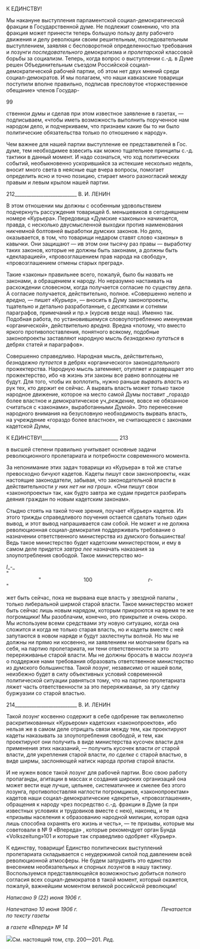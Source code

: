 К ЕДИНСТВУ!

Мы накануне выступления парламентской социал-демократической фракции в Госу­дарственной думе. Не подлежит сомнению, что эта фракция может принести теперь большую пользу делу рабочего движения и делу революции своим решительным, по­следовательным выступлением, заявляя с бесповоротной определенностью требования и лозунги _последовательного_ демократизма и _пролетарской_ классовой борьбы за со­циализм. Теперь, когда вопрос о выступлении с.-д. в Думе решен Объединительным съездом Российской социал-демократической рабочей партии, об этом нет двух мнений среди социал-демократов. И мы полагаем, что наши кавказские товарищи поступили вполне правильно, подписав пресловутое «торжественное обещание» членов Государ-

99

ственнои думы и сделав при этом известное заявление в газетах, — подписываем, «чтобы иметь возможность выполнить порученное нам народом дело, и подчеркиваем, что признаем какие бы то ни было политические обязательства только по отношению к народу».

Чем важнее для нашей партии выступление ее представителей в Гос. думе, тем необ­ходимее взвесить как можно тщательнее принципы с.-д. тактики в данный момент. И надо сознаться, что ход политических событий, необыкновенно ускорившийся за ис­текшие несколько недель, вносит много света в неясные еще вчера вопросы, помогает определить ясно и точно позицию, стирает много разногласий между правым и левым крылом нашей партии.

  

212__________________________ В. И. ЛЕНИН

В этом отношении мы должны с особенным удовольствием подчеркнуть рассужде­ния товарищей б. меньшевиков в сегодняшнем номере «Курьера». Передовица «Дум­ские «законы»» начинается, правда, с несколько двусмысленной выходки против на­именования никчемной болтовней выработки думских законов. Но дело, оказывается, в том, что товарищи недаром ставят слово «законы» в кавычки. Они защищают — ив этом они тысячу раз правы — выработку таких законов, которые не должны быть зако­нами, а должны быть «декларацией», «провозглашением прав народа на свободу», «провозглашением отмены старых преград».

Такие «законы» правильнее всего, пожалуй, было бы назвать не законами, а обраще­нием к народу. Но неразумно настаивать на расхождении словесном, когда получается согласие по существу дела. А согласие получается, действительно, полное. «Совершен­но нелепо и _вредно,_ — пишет «Курьер», — вносить в Думу законопроекты, тщательно и детально разработанные, с десятками и сотнями параграфов, примечаний и пр.» (кур­сив везде наш). Именно так. Подобная работа, по установившемуся словоупотреблению именуемая «органической», действительно _вредна._ Вредна «потому, что вместо яркого противопоставления, понятного всякому, подобные законопроекты заставляют народ­ную мысль _безнадежно путаться_ в дебрях статей и параграфов».

Совершенно справедливо. Народная мысль, действительно, _безнадежно путается_ в дебрях «органического» законодательного прожектерства. Народную мысль затемняет, отупляет и развращает это прожектерство, ибо «в жизнь эти законы все равно вопло­щены не будут. Для того, чтобы их воплотить, нужно раньше _вырвать власть_ из рук тех, кто держит ее сейчас. А вырвать власть может _только_ такое народное движение, которое на место самой Думы поставит _гораздо более властное и демократическое уч­__реждение,_ вовсе не обязанное считаться с «законами», выработанными Думой». Это перенесение народного внимания на безусловную необходимость вырвать власть, на учреждение «гораздо более властное», не считающееся с законами кадетской Думы,

  

К ЕДИНСТВУ!________________________________ 213

в высшей степени правильно учитывает основные задачи революционного пролетариа­та и потребности современного момента.

За непонимание этих задач товарищи из «Курьера» в той же статье превосходно би­чуют кадетов. Кадеты пишут свои законопроекты, «как настоящие законодатели, забы­вая, что законодательной власти в действительности _у них нет ни на грош»._ «Они пи­шут свои «законопроекты» так, как будто завтра же судам придется разбирать деяния граждан по новым кадетским законам».

Стыдно стоять на такой точке зрения, поучает «Курьер» кадетов. Из этого трижды справедливого поучения остается сделать только один вывод, и этот вывод напрашива­ется сам собой. Не может и не должна революционная социал-демократия поддержи­вать требование о назначении ответственного министерства из думского большинства! Ведь такое министерство будет кадетским министерством, и ему в самом деле придется _завтра лее_ назначать наказания за злоупотребления свободой. Такое министерство мо-

_I__-_                       "                                                                                                                                                    "                             100                                      _г-_                            "

жет быть сейчас, пока не вырвана еще власть у звездной палаты , только либеральной ширмой старой власти. Такое министерство может быть сейчас лишь новым нарядом, которым прикроются на время те же погромщики! Мы разоблачим, конечно, это при­крытие и очень скоро. Мы используем всеми средствами эту новую ситуацию, когда она сложится и когда не только старая власть, но и кадеты вместе с ней запутаются в новом наряде и будут захлестнуты волной. Но мы не должны ни прямо ни косвенно, ни заявлением ни молчанием брать на себя, на партию пролетариата, ни тени ответствен­ности за это переряживанье старой власти. Мы не должны бросать в массы лозунга о поддержке нами требования образовать ответственное министерство из думского большинства. Такой лозунг, независимо от нашей воли, неизбежно будет в силу объек­тивных условий современной политической ситуации равняться тому, что на партию пролетариата ляжет часть ответственности за это переряживанье, за эту сделку буржуа­зии со старой властью.

  

214__________________________ В. И. ЛЕНИН

Такой лозунг косвенно содержит в себе одобрение так великолепно раскритикованных «Курьером» кадетских «законопроектов», ибо нельзя же в самом деле отрицать связи между тем, как проектируют кадеты наказывать за злоупотребления свободой, и тем, как проектируют они получить в виде министерства кусочек власти для применения этих наказаний, — получить кусочек власти _от_ старой власти, _для_ укрепления старой власти, _по сделке_ с старой властью, в виде ширмы, заслоняющей натиск народа _против_ старой власти.

И не нужен вовсе такой лозунг для рабочей партии. Всю свою работу пропаганды, агитации в массах и создания широких организаций она может вести еще лучше, цель­нее, систематичнее и смелее без этого лозунга, противопоставляя наглости погромщи­ков, «законопроектам» кадетов наши социал-демократические «декреты», «провозгла­шения», обращения к народу чрез посредство с.-д. фракции в Думе (а при известных условиях и трудовиков вместе с нею), наконец, и те «призывы населения к образова­нию народной милиции, которая одна лишь способна охранять его жизнь и честь», — те призывы, которые мы советовали в № 9 «Впереда» , которые рекомендует орган Бунда «Volkszeitung»101 и которые так справедливо одобряет «Курьер».

К единству, товарищи! Единство политических выступлений пролетариата склады­вается с неудержимой силой под давлением всей революционной атмосферы. Не будем затруднять это единство внесением необязательных и спорных лозунгов в нашу такти­ку. Воспользуемся представляющейся возможностью добиться полного согласия всех социал-демократов в такой момент, который окажется, пожалуй, важнейшим моментом великой российской революции!

_Написано 9 (22) июня 1906 г._

_Напечатано 10 июня 1906 г.                                                         Печатается по тексту газеты_

_в газете «Вперед» № 14_

![](file:///C:/Users/bot32/AppData/Local/Temp/msohtmlclip1/01/clip_image001.png)См. настоящий том, стр. 200—201. _Ред._